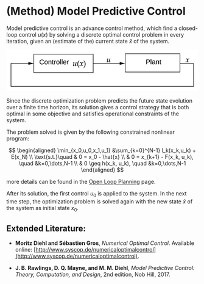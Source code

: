 # (Method) Model Predictive Control

Model predictive control is an advance control method, which find a closed-loop control $u(x)$ by solving a discrete optimal control problem in every iteration, given an (estimate of the) current state $\hat{x}$ of the system.

<img src="_misc/closedLoop.svg" width="600"/>

Since the discrete optimization problem predicts the future state evolution over a finite time horizon, its solution gives a control strategy that is both optimal in some objective and satisfies operational constraints of the system.

The problem solved is given by the following constrained nonlinear program:

$$
\begin{aligned}
\min_{x_0,u_0,x_1,u_1} &\sum_{k=0}^{N-1} l_k(x_k,u_k) + E(x_N) \\
\text{s.t.}\quad & 0 = x_0 - \hat{x} \\
&  0 = x_{k+1} - F(x_k, u_k), \quad &k=0,\dots,N-1 \\
&  0 \geq h(x_k, u_k), \quad &k=0,\dots,N-1 
\end{aligned}
$$

more details can be found in the [Open Loop Planning](documentation/Method%20-%20Open%20Loop%20Planning.md) page.

After its solution, the first control $u_0$ is applied to the system. In the next time step, the optimization problem is solved again with the new state $\hat{x}$ of the system as initial state $x_0$.


## Extended Literature:
- **Moritz Diehl and Sébastien Gros**, _Numerical Optimal Control_. Available online: [http://www.syscop.de/numericaloptimalcontrol](http://www.syscop.de/numericaloptimalcontrol).

- **J. B. Rawlings, D. Q. Mayne, and M. M. Diehl**, *Model Predictive Control: Theory, Computation, and Design*, 2nd edition, Nob Hill, 2017.

